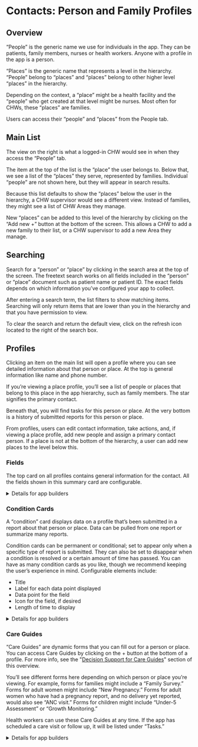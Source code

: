 # Contacts: Person and Family Profiles

## Overview

“People” is the generic name we use for individuals in the app. They can be patients, family members, nurses or health workers. Anyone with a profile in the app is a person.

“Places” is the generic name that represents a level in the hierarchy. “People” belong to “places” and “places” belong to other higher level “places” in the hierarchy.

Depending on the context, a “place” might be a health facility and the “people” who get created at that level might be nurses. Most often for CHWs, these “places” are families. 

Users can access their “people” and “places” from the People tab. 

## Main List

The view on the right is what a logged-in CHW would see in when they access the “People” tab. 

The item at the top of the list is the “place” the user belongs to. Below that, we see a list of the “places” they serve, represented by families. Individual “people” are not shown here, but they will appear in search results. 

Because this list defaults to show the “places” below the user in the hierarchy, a CHW supervisor would see a different view. Instead of families, they might see a list of CHW Areas they manage. 

New “places” can be added to this level of the hierarchy by clicking on the “Add new +” button at the bottom of the screen. This allows a CHW to add a new family to their list, or a CHW supervisor to add a new Area they manage. 

## Searching
Search for a “person” or “place” by clicking in the search area at the top of the screen. The freetext search works on all fields included in the “person” or “place” document such as patient name or patient ID. The exact fields depends on which information you’ve configured your app to collect.

After entering a search term, the list filters to show matching items. Searching will only return items that are lower than you in the hierarchy and that you have permission to view. 

To clear the search and return the default view, click on the refresh icon located to the right of the search box.

## Profiles
Clicking an item on the main list will open a profile where you can see detailed information about that person or place. At the top is general information like name and phone number.

If you’re viewing a place profile, you’ll see a list of people or places that belong to this place in the app hierarchy, such as family members. The star signifies the primary contact.

Beneath that, you will find tasks for this person or place. At the very bottom is a history of submitted reports for this person or place.

From profiles, users can edit contact information, take actions, and, if viewing a place profile, add new people and assign a primary contact person. If a place is not at the bottom of the hierarchy, a user can add new places to the level below this.

### Fields
The top card on all profiles contains general information for the contact. All the fields shown in this summary card are configurable.

<details>
  <summary>Details for app builders</summary>

>
> **Configuring Contact Summary **
> 
> Each field that can be shown on a contact's profile is defined as an object in the `fields` array of `contact-summary.templated.js`. The properties for each object determine how and when the field is shown.
> 
> <!-- If you change this table, update the duplicate descriptions in ### Cards -->
> | property | type | description | required |
> |---|---|---|---|
> | `label` | `string` | A translation key which is shown with the field. | yes |
> | `icon` | `string` | The name of the icon to display beside this field, as defined through the Configuration > Icons page. | no |
> | `value` | `string` | The value shown for the field. | yes |
> | `filter` | `string` | The display filter to apply to the value, eg: `{ value: '2005-10-09', filter: 'age' }` will render as "11 years". Common filters are: `age`, `phone`, `weeksPregnant`, `relativeDate`, `relativeDay`, `fullDate`, `simpleDate`, `simpleDateTime`, `lineage`, `resourceIcon`, `translate`. For the complete list of filters, and more details on what each does, check out the code in [`medic/webapp/src/js/filters` dir](https://github.com/medic/medic/tree/master/webapp/src/js/filters). | no |
> | `width` | `integer` | The horizontal space for the field. Common values are 12 for full width, 6 for half width, or 3 for quarter width. Default 12. | no |
> | `translate` | `boolean` | Whether or not to translate the `value`. Defaults to false. | no |
> | `context` | `object` | When `translate: true` and `value` uses [translation variables](https://angular-translate.github.io/docs/#/guide/06_variable-replacement), this value should provide the translation variables. | no |
> | `appliesIf` | `function()` or `boolean` | Return true if the field should be shown. | no |
> | `appliesToType` | `string[]` | Filters the contacts for which `appliesIf` will be evaluated. For example, `['person']` or `['clinic', 'health_center']`. | no |
> 
> See [How to configure profile pages]() for an example. 
</details>

### Condition Cards
A “condition” card displays data on a profile that’s been submitted in a report about that person or place. Data can be pulled from one report or summarize many reports.

Condition cards can be permanent or conditional; set to appear only when a specific type of report is submitted. They can also be set to disappear when a condition is resolved or a certain amount of time has passed. You can have as many condition cards as you like, though we recommend keeping the user’s experience in mind. Configurable elements include: 
- Title 
- Label for each data point displayed
- Data point for the field 
- Icon for the field, if desired
- Length of time to display

<details>
  <summary>Details for app builders</summary>

> **Configuring Condition Cards**
> 
> Each condition card is defined as a card object in the `cards` array of `contact-summary.templated.js`. The properties for each object determine how and when the card and its fields are shown.
> 
> <!-- If you change the field data in this table, update the duplicate descriptions in ### Fields -->
> | property | type | description | required |
> |---|---|---|--|
> | `label` | `translation key` | Label on top of card. | yes |
> | `appliesToType` | `string[]` | A filter, so `appliesIf` is called only if the contact's type matches one or more of the elements. For example, `['person']`. Please, note that `['report']` is also allowed to create a report card. But, you cannot use it in conjunction with a contact's type. | no |
> | `appliesIf` | `function()` or `boolean` | Return true if the field should be shown. | no |
> | `modifyContext` | `function(context)` | Used to modify or add data which is passed as input to forms filled from the contact page. | no |
> | `fields` | `Array[]` of [fields](#fields) | The content of the card. | yes |
> | `fields[n].appliesIf` | `boolean` or `function(report)` | Same as Fields.appliesIf above. | |
> | `fields[n].label` | `string` or `function(report)` | Label shown with the field. | yes |
> | `fields[n].icon` | `string` or `function(report)` | The name of the icon to display beside this field, as defined through the Configuration > Icons page. | no |
> | `fields[n].value` | `string` or `function(report)` | The value shown for the field. | yes |
> | `fields[n].filter` | `string` or `function(report)` | The display filter to apply to the value, eg: `{ value: '2005-10-09', filter: 'age' }` will render as "11 years". Common filters are: `age`, `phone`, `weeksPregnant`, `relativeDate`, `relativeDay`, `fullDate`, `simpleDate`, `simpleDateTime`, `lineage`, `resourceIcon`, `translate`. For the complete list of filters, and more details on what each does, check out the code in [`medic/webapp/src/js/filters` dir](https://github.com/medic/medic/tree/master/webapp/src/js/filters). | no |
> | `fields[n].width` | `integer` or `function(report)` | The horizontal space for the field. Common values are 12 for full width, 6 for half width, or 3 for quarter width. Default 12. | no |
> | `fields[n].translate` | `boolean` or `function(report)` | Whether or not to translate the `value`. Defaults to false. | no |
> | `fields[n].context` | `object` | When `translate: true` and `value` uses [translation variables](https://angular-translate.github.io/docs/#/guide/06_variable-replacement), this value should provide the translation variables. Only supports properties `count` and `total` on cards. | no |
> 
> See [How to configure profile pages]() for an example. 
</details>

### Care Guides <!-- todo: Resolve Care Guides vs Actions -->
“Care Guides” are dynamic forms that you can fill out for a person or place. You can access Care Guides by clicking on the + button at the bottom of a profile. For more info, see the "[Decision Support for Care Guides]()" section of this overview. 

You’ll see different forms here depending on which person or place you’re viewing. For example, forms for families might include a “Family Survey.” Forms for adult women might include “New Pregnancy.” Forms for adult women who have had a pregnancy report, and no delivery yet reported, would also see “ANC visit.” Forms for children might include “Under-5 Assessment” or “Growth Monitoring.”

Health workers can use these Care Guides at any time. If the app has scheduled a care visit or follow up, it will be listed under “Tasks.” 

<details>
  <summary>Details for app builders</summary>

> **Configuring Care Guides**
> 
> Each care guide accessible from a contact profile is defined as an [App Form](). Context information can be provided to forms via the `context` object of `contact-summary.templated.js`.
> 
> To show an App Form on a contact's profile, the form's `expression` field in its properties file must evaluate to true for that contact. The context infomation from the profile is accessible as the variable `summary`.
> 
> The context data is also available directly within the app forms' XForm calculations, as `instance('contact-summary')/context/${variable}`. For instance if `context.is_pregnant` is used in the contact summary, it can be accessed in an XForm field's calculation as `instance('contact-summary')/context/is_pregnant`. Note that these fields are not available when editing a previously completed form, or when accessing the form from outside of the profile page.
> 
> See [How to configure profile pages]() and [How to build app forms]() for examples and more information. 
</details>